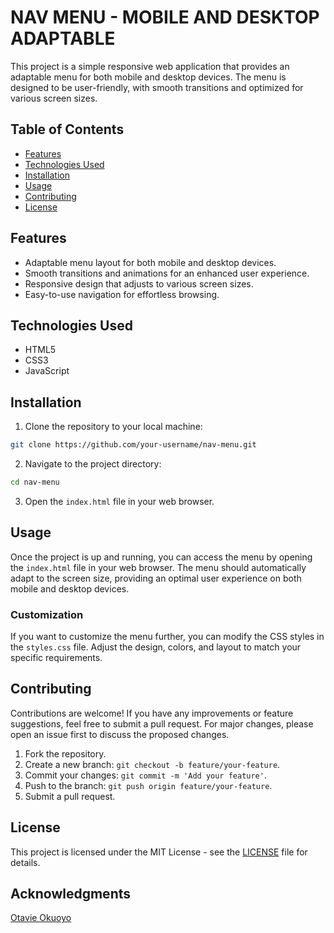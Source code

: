 # NAV MENU - MOBILE AND DESKTOP ADAPTABLE

This project is a simple responsive web application that provides an adaptable menu for both mobile and desktop devices. The menu is designed to be user-friendly, with smooth transitions and optimized for various screen sizes.

## Table of Contents

- [Features](#features)
- [Technologies Used](#technologies-used)
- [Installation](#installation)
- [Usage](#usage)
- [Contributing](#contributing)
- [License](#license)

## Features

- Adaptable menu layout for both mobile and desktop devices.
- Smooth transitions and animations for an enhanced user experience.
- Responsive design that adjusts to various screen sizes.
- Easy-to-use navigation for effortless browsing.

## Technologies Used

- HTML5
- CSS3
- JavaScript

## Installation

1. Clone the repository to your local machine:

```bash
git clone https://github.com/your-username/nav-menu.git
```

2. Navigate to the project directory:

```bash
cd nav-menu
```

3. Open the `index.html` file in your web browser.

## Usage

Once the project is up and running, you can access the menu by opening the `index.html` file in your web browser. The menu should automatically adapt to the screen size, providing an optimal user experience on both mobile and desktop devices.

### Customization

If you want to customize the menu further, you can modify the CSS styles in the `styles.css` file. Adjust the design, colors, and layout to match your specific requirements.

## Contributing

Contributions are welcome! If you have any improvements or feature suggestions, feel free to submit a pull request. For major changes, please open an issue first to discuss the proposed changes.

1. Fork the repository.
2. Create a new branch: `git checkout -b feature/your-feature`.
3. Commit your changes: `git commit -m 'Add your feature'`.
4. Push to the branch: `git push origin feature/your-feature`.
5. Submit a pull request.

## License

This project is licensed under the MIT License - see the [LICENSE](https://github.com/git/git-scm.com/blob/main/MIT-LICENSE.txt) file for details.

## Acknowledgments
[Otavie Okuoyo](https://github.com/Otavie)
